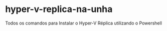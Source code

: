 # hyper-v-replica-na-unha
Todos os comandos para Instalar o Hyper-V Réplica utilizando o Powershell
